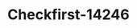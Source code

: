 ---
f_zip-code: 93901
f_state-code: CA
title: Checkfirst-14246
f_phone: 831-424-9234
f_city-only: Salinas
f_address: Salinas Salinas
f_location-unique-id: '14246'
slug: checkfirst-14246
updated-on: '2024-05-30T13:46:58.046Z'
created-on: '2024-05-30T13:36:59.803Z'
published-on: '2024-05-30T13:54:32.469Z'
f_city-state: cms/city/salinas-ca.md
f_company: cms/company/checkfirst.md
f_state: cms/state/california.md
layout: '[payday-loan].html'
tags: payday-loan
---